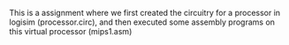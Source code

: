 This is a assignment where we first created the circuitry for a processor in logisim (processor.circ), and then executed some assembly programs on this virtual processor (mips1.asm)
